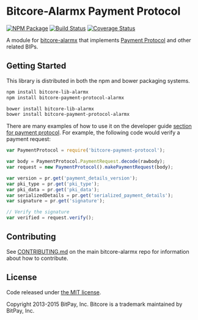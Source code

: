 Bitcore-Alarmx Payment Protocol
=======

[![NPM Package](https://img.shields.io/npm/v/bitcore-payment-protocol-alarmx.svg?style=flat-square)](https://www.npmjs.org/package/bitcore-payment-protocol-alarmx)
[![Build Status](https://img.shields.io/travis/alarmxcore/bitcore-payment-protocol-alarmx.svg?branch=master&style=flat-square)](https://travis-ci.org/alarmxcore/bitcore-payment-protocol-alarmx)
[![Coverage Status](https://img.shields.io/coveralls/alarmxcore/bitcore-payment-protocol-alarmx.svg?style=flat-square)](https://coveralls.io/r/alarmxcore/bitcore-payment-protocol-alarmx)

A module for [bitcore-alarmx](https://github.com/alarmxcore/bitcore-alarmx) that implements [Payment Protocol](https://github.com/bitcoin/bips/blob/master/bip-0070.mediawiki) and other related BIPs.

## Getting Started

This library is distributed in both the npm and bower packaging systems.

```sh
npm install bitcore-lib-alarmx
npm install bitcore-payment-protocol-alarmx
```

```sh
bower install bitcore-lib-alarmx
bower install bitcore-payment-protocol-alarmx
```

There are many examples of how to use it on the developer guide [section for payment protocol](https://bitcore.io/api/paypro). For example, the following code would verify a payment request:

```javascript
var PaymentProtocol = require('bitcore-payment-protocol');

var body = PaymentProtocol.PaymentRequest.decode(rawbody);
var request = new PaymentProtocol().makePaymentRequest(body);

var version = pr.get('payment_details_version');
var pki_type = pr.get('pki_type');
var pki_data = pr.get('pki_data');
var serializedDetails = pr.get('serialized_payment_details');
var signature = pr.get('signature');

// Verify the signature
var verified = request.verify();
```

## Contributing

See [CONTRIBUTING.md](https://github.com/dsahpay/bitcore-alarmx/blob/master/CONTRIBUTING.md) on the main bitcore-alarmx repo for information about how to contribute.

## License

Code released under [the MIT license](https://github.com/bitpay/bitcore/blob/master/LICENSE).

Copyright 2013-2015 BitPay, Inc. Bitcore is a trademark maintained by BitPay, Inc.
